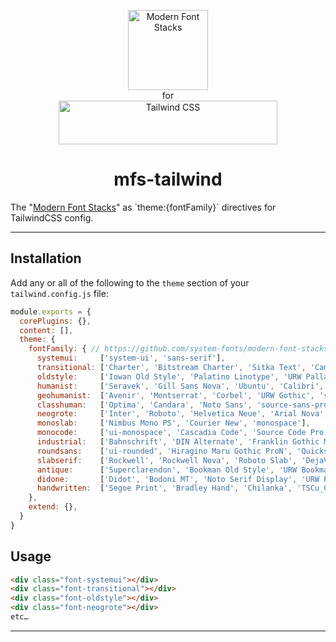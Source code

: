 <p align="center">
  <a href="https://modernfontstacks.com/">
    <img src="https://raw.githubusercontent.com/system-fonts/modern-font-stacks/main/img/logo-mfs.svg" width="128" height="128" alt="Modern Font Stacks">
  </a>
  <br>for<br>
  <a href="https://tailwindcss.com" target="_blank">
    <picture>
      <source media="(prefers-color-scheme: dark)" srcset="https://raw.githubusercontent.com/tailwindlabs/tailwindcss/HEAD/.github/logo-dark.svg">
      <source media="(prefers-color-scheme: light)" srcset="https://raw.githubusercontent.com/tailwindlabs/tailwindcss/HEAD/.github/logo-light.svg">
      <img alt="Tailwind CSS" src="https://raw.githubusercontent.com/tailwindlabs/tailwindcss/HEAD/.github/logo-light.svg" width="350" height="70" style="max-width: 100%;">
    </picture>
  </a>
</p>

<h1 align="center">mfs-tailwind</h1>
The "<a href="https://github.com/system-fonts/modern-font-stacks">Modern Font Stacks</a>" as `theme:{fontFamily}` directives for TailwindCSS config.

---

## Installation

Add any or all of the following to the `theme` section of your `tailwind.config.js` file:

```js
module.exports = {
  corePlugins: {},
  content: [],
  theme: {
    fontFamily: { // https://github.com/system-fonts/modern-font-stacks
      systemui:     ['system-ui', 'sans-serif'],
      transitional: ['Charter', 'Bitstream Charter', 'Sitka Text', 'Cambria', 'serif'],
      oldstyle:     ['Iowan Old Style', 'Palatino Linotype', 'URW Palladio L', 'P052', 'serif'],
      humanist:     ['Seravek', 'Gill Sans Nova', 'Ubuntu', 'Calibri', 'DejaVu Sans', 'source-sans-pro', 'sans-serif'],
      geohumanist:  ['Avenir', 'Montserrat', 'Corbel', 'URW Gothic', 'source-sans-pro', 'sans-serif'],
      classhuman:   ['Optima', 'Candara', 'Noto Sans', 'source-sans-pro', 'sans-serif'],
      neogrote:     ['Inter', 'Roboto', 'Helvetica Neue', 'Arial Nova', 'Nimbus Sans', 'Arial', 'sans-serif'],
      monoslab:     ['Nimbus Mono PS', 'Courier New', 'monospace'],
      monocode:     ['ui-monospace', 'Cascadia Code', 'Source Code Pro', 'Menlo', 'Consolas', 'DejaVu Sans Mono', 'monospace'],
      industrial:   ['Bahnschrift', 'DIN Alternate', 'Franklin Gothic Medium', 'Nimbus Sans Narrow', 'sans-serif-condensed', 'sans-serif'],
      roundsans:    ['ui-rounded', 'Hiragino Maru Gothic ProN', 'Quicksand', 'Comfortaa', 'Manjari', 'Arial Rounded MT', 'Arial Rounded MT Bold', 'Calibri', 'source-sans-pro', 'sans-serif'],
      slabserif:    ['Rockwell', 'Rockwell Nova', 'Roboto Slab', 'DejaVu Serif', 'Sitka Small', 'serif'],
      antique:      ['Superclarendon', 'Bookman Old Style', 'URW Bookman', 'URW Bookman L', 'Georgia Pro', 'Georgia', 'serif'],
      didone:       ['Didot', 'Bodoni MT', 'Noto Serif Display', 'URW Palladio L', 'P052', 'Sylfaen', 'serif'],
      handwritten:  ['Segoe Print', 'Bradley Hand', 'Chilanka', 'TSCu_Comic', 'casual', 'cursive'],
    },
    extend: {},
  }
}
```

## Usage

```html
<div class="font-systemui"></div>
<div class="font-transitional"></div>
<div class="font-oldstyle"></div>
<div class="font-neogrote"></div>
etc…
```
---